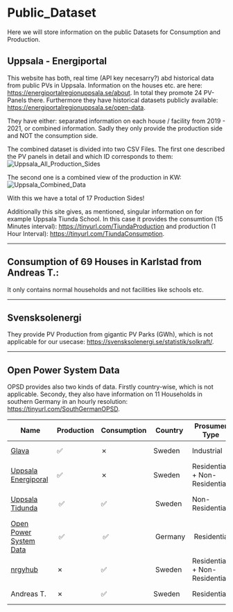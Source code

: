 # Public_Dataset
Here we will store information on the public Datasets for Consumption and Production. 


Uppsala - Energiportal
---------------------------------------------------------------------------------------------------------------------------------------------------
This website has both, real time (API key necesarry?) abd historical data from public PVs in Uppsala. Information on the houses etc. are here: https://energiportalregionuppsala.se/about. In total they promote 24 PV-Panels there. Furthermore they have historical datasets publicly available: https://energiportalregionuppsala.se/open-data. 

They have either: separated information on each house / facility from 2019 - 2021, or combined information. Sadly they only provide the production side and NOT the consumption side. 

The combined dataset is divided into two CSV Files. The first one described the PV panels in detail and which ID corresponds to them:
![Uppsala_All_Production_Sides](https://user-images.githubusercontent.com/84837075/168606489-c3f770fe-5720-4a6f-967a-92f3b2ec6bff.png)

The second one is a combined view of the production in KW: 
![Uppsala_Combined_Data](https://user-images.githubusercontent.com/84837075/168606960-0163fcbd-deec-4938-99b6-18343487ec7a.png)


With this we have a total of 17 Production Sides! 


Additionally this site gives, as mentioned, singular information on for example Uppsala Tiunda School. In this case it provides the consumtion (15 Minutes interval): https://tinyurl.com/TiundaProduction and production (1 Hour Interval): https://tinyurl.com/TiundaConsumption.


---------------------------------------------------------------------------------------------------------------------------------------------------
Consumption of 69 Houses in Karlstad from Andreas T.: 
---------------------------------------------------------------------------------------------------------------------------------------------------


It only contains normal households and not facilities like schools etc.

---------------------------------------------------------------------------------------------------------------------------------------------------

Svensksolenergi
---------------------------------------------------------------------------------------------------------------------------------------------------

They provide PV Production from gigantic PV Parks (GWh), which is not applicable for our usecase: https://svensksolenergi.se/statistik/solkraft/.

---------------------------------------------------------------------------------------------------------------------------------------------------
Open Power System Data
---------------------------------------------------------------------------------------------------------------------------------------------------

OPSD provides also two kinds of data. Firstly country-wise, which is not applicable. Secondy, they also have information on 11 Households in southern Germany in an hourly resolution: https://tinyurl.com/SouthGermanOPSD. 



Name | Production | Consumption | Country | Prosumer Type | Data Type | RE Type | Battery | Time Resolution | Time Span |  Additional Information
--- | --- | --- | --- |--- |--- |--- |--- |--- |--- |---
[Glava](https://github.com/AI-4-Energy/Dataset) | :white_check_mark: | &cross;| Sweden | Industrial | CSV | Solar | &cross; | 6s | 2015 - Today | 3 PV Grids
[Uppsala Energiporal](https://energiportalregionuppsala.se/open-data) | :white_check_mark: | &cross;| Sweden | Residential + Non-Residential | JSON+CSV | Solar | &cross; | 1-5 Minutes or 1 Hour | 2019 - 2021 | 17 Prosumers
[Uppsala Tidunda](https://tinyurl.com/SchoolTiunda) | :white_check_mark: | :white_check_mark: | Sweden | Non-Residential | JSON+CSV | Solar | :white_check_mark: | 15 Minutes or 1 Hour | 2019 - 2021 | 1 PV Grid; School
[Open Power System Data](https://data.open-power-system-data.org/household_data/2020-04-15) | :white_check_mark: | :white_check_mark: | Germany | Residential | CSV+SQLite | Solar + Wind | &cross; | 1-15 Minute Resolution | 2014 - 2019 | 11 Households
[nrgyhub](https://nrgyhub.mdh.se/map) | &cross; | :white_check_mark: | Sweden | Residential + Non-Residential | 
Andreas T. | &cross; | :white_check_mark: | Sweden | Residential | TODO | TODO | TODO | Hourly | 69 Households




